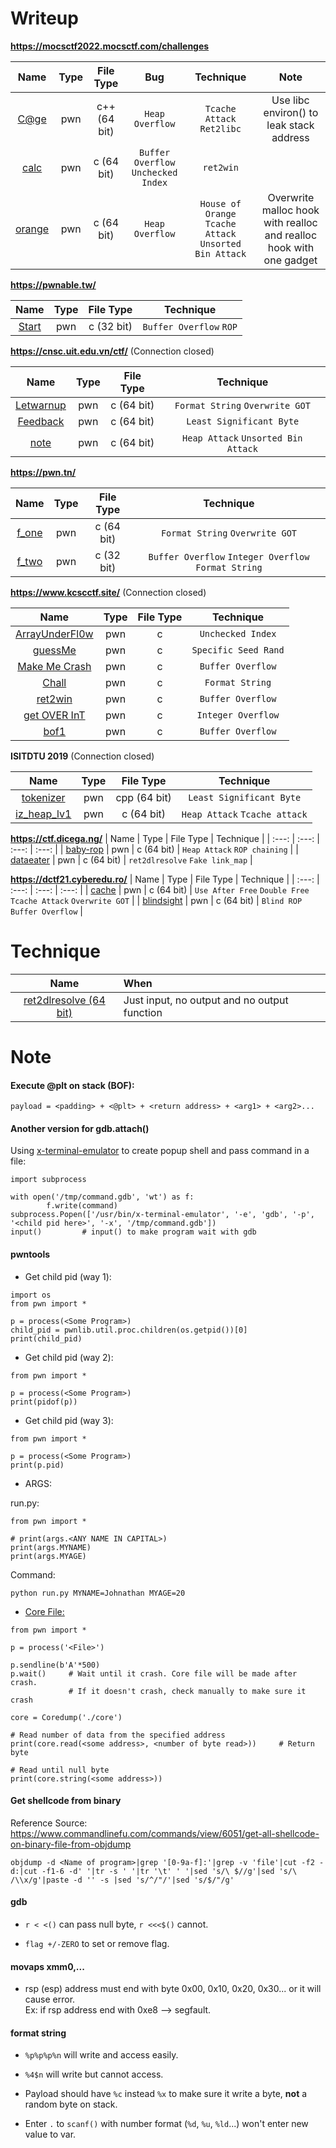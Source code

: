 # Writeup

**https://mocsctf2022.mocsctf.com/challenges**

| Name | Type | File Type | Bug | Technique | Note |
| :---: | :---: | :---: | :---: | :---: | :---: |
| [C@ge](https://github.com/nhtri2003gmail/writeup-mocsctf2022.mocsctf.com-Cage) | pwn | c++ (64 bit) | `Heap Overflow` | `Tcache Attack` `Ret2libc` | Use libc environ() to leak stack address |
| [calc](https://github.com/nhtri2003gmail/writeup-mocsctf2022.mocsctf.com-calc) | pwn | c (64 bit) | `Buffer Overflow` `Unchecked Index` | `ret2win` |  |
| [orange](https://github.com/nhtri2003gmail/writeup-mocsctf2022.mocsctf.com-orange) | pwn | c (64 bit) | `Heap Overflow` | `House of Orange` `Tcache Attack` `Unsorted Bin Attack` | Overwrite malloc hook with realloc and realloc hook with one gadget |


**https://pwnable.tw/**

| Name | Type | File Type | Technique |
| :---: | :---: | :---: | :---: |
| [Start](https://github.com/nhtri2003gmail/writeup-pwnable.tw-Start) | pwn | c (32 bit) | `Buffer Overflow` `ROP`|

**https://cnsc.uit.edu.vn/ctf/** (Connection closed)

| Name | Type | File Type | Technique |
| :---: | :---: | :---: | :---: |
| [Letwarnup](https://github.com/nhtri2003gmail/writeup-cnsc.uit.edu.vn-letwarnup) | pwn | c (64 bit) | `Format String` `Overwrite GOT` |
| [Feedback](https://github.com/nhtri2003gmail/writeup-cnsc.uit.edu.vn-feedback) | pwn | c (64 bit) | `Least Significant Byte` |
| [note](https://github.com/nhtri2003gmail/writeup-cnsc.uit.edu.vn-note) | pwn | c (64 bit) | `Heap Attack` `Unsorted Bin Attack` |

**https://pwn.tn/**

| Name | Type | File Type | Technique |
| :---: | :---: | :---: | :---: |
| [f_one](https://github.com/nhtri2003gmail/writeup-pwn.tn-f_one) | pwn | c (64 bit) | `Format String` `Overwrite GOT` |
| [f_two](https://github.com/nhtri2003gmail/writeup-pwn.tn-f_two) | pwn | c (32 bit) | `Buffer Overflow` `Integer Overflow` `Format String` |

**https://www.kcscctf.site/** (Connection closed)

| Name | Type | File Type | Technique |
| :---: | :---: | :---: | :---: |
| [ArrayUnderFl0w](https://github.com/nhtri2003gmail/writeup-kcscctf.site-ArrayUnderFl0w) | pwn | c | `Unchecked Index` |
| [guessMe](https://github.com/nhtri2003gmail/writeup-kcscctf.site-guessMe) | pwn | c | `Specific Seed Rand` |
| [Make Me Crash](https://github.com/nhtri2003gmail/writeup-kcscctf.site-Make_Me_Crash) | pwn | c | `Buffer Overflow` |
| [Chall](https://github.com/nhtri2003gmail/writeup-kcscctf.site-Chall) | pwn | c | `Format String` |
| [ret2win](https://github.com/nhtri2003gmail/writeup-kcscctf.site-ret2win) | pwn | c | `Buffer Overflow` |
| [get OVER InT](https://github.com/nhtri2003gmail/writeup-kcscctf.site-get_OVER_InT) | pwn | c | `Integer Overflow` |
| [bof1](https://github.com/nhtri2003gmail/writeup-kcscctf.site-bof1) | pwn | c | `Buffer Overflow` |

**ISITDTU 2019** (Connection closed)

| Name | Type | File Type | Technique |
| :---: | :---: | :---: | :---: |
| [tokenizer](https://github.com/nhtri2003gmail/writeup-ISITDTU2019-tokenizer) | pwn | cpp (64 bit) | `Least Significant Byte` |
| [iz_heap_lv1](https://github.com/nhtri2003gmail/writeup-ISITDTU2019-iz_heap_lv1) | pwn | c (64 bit) | `Heap Attack` `Tcache attack` |

**https://ctf.dicega.ng/**
| Name | Type | File Type | Technique |
| :---: | :---: | :---: | :---: |
| [baby-rop](https://github.com/nhtri2003gmail/writeup-ctf.dicega.ng-baby-rop) | pwn | c (64 bit) | `Heap Attack` `ROP chaining` |
| [dataeater](https://github.com/nhtri2003gmail/writeup-ctf.dicega.ng-dataeater) | pwn | c (64 bit) | `ret2dlresolve` `Fake link_map` |

**https://dctf21.cyberedu.ro/**
| Name | Type | File Type | Technique |
| :---: | :---: | :---: | :---: |
| [cache]() | pwn | c (64 bit) | `Use After Free` `Double Free` `Tcache Attack` `Overwrite GOT` |
| [blindsight](https://github.com/nhtri2003gmail/writeup-dctf21.cyberedu.ro-blindsight) | pwn | c (64 bit) | `Blind ROP` `Buffer Overflow` |


# Technique

| Name | When |
| :---: | :--- |
| [ret2dlresolve (64 bit)](https://github.com/nhtri2003gmail/ret2dlresolve-64bit) | Just input, no output and no output function |

# Note

#### Execute @plt on stack (BOF):
```
payload = <padding> + <@plt> + <return address> + <arg1> + <arg2>...
```

#### Another version for gdb.attach()

Using [x-terminal-emulator](https://www.systutorials.com/docs/linux/man/1-x-terminal-emulator/) to create popup shell and pass command in a file:

```
import subprocess

with open('/tmp/command.gdb', 'wt') as f:
        f.write(command)
subprocess.Popen(['/usr/bin/x-terminal-emulator', '-e', 'gdb', '-p', '<child pid here>', '-x', '/tmp/command.gdb'])
input()         # input() to make program wait with gdb
```

#### pwntools  

- Get child pid (way 1): 
```
import os
from pwn import *

p = process(<Some Program>)
child_pid = pwnlib.util.proc.children(os.getpid())[0]
print(child_pid)
```

- Get child pid (way 2):
```
from pwn import *

p = process(<Some Program>)
print(pidof(p))
```

- Get child pid (way 3):
```
from pwn import *

p = process(<Some Program>)
print(p.pid)
```

- ARGS:

run.py:

```
from pwn import *

# print(args.<ANY NAME IN CAPITAL>)
print(args.MYNAME)
print(args.MYAGE)
```

Command:

```
python run.py MYNAME=Johnathan MYAGE=20
```

- [Core File:](https://docs.pwntools.com/en/stable/elf/corefile.html)

```
from pwn import *

p = process('<File>')

p.sendline(b'A'*500)
p.wait()     # Wait until it crash. Core file will be made after crash.
             # If it doesn't crash, check manually to make sure it crash

core = Coredump('./core')

# Read number of data from the specified address
print(core.read(<some address>, <number of byte read>))     # Return byte

# Read until null byte
print(core.string(<some address>))
```

#### Get shellcode from binary

Reference Source: https://www.commandlinefu.com/commands/view/6051/get-all-shellcode-on-binary-file-from-objdump

```
objdump -d <Name of program>|grep '[0-9a-f]:'|grep -v 'file'|cut -f2 -d:|cut -f1-6 -d' '|tr -s ' '|tr '\t' ' '|sed 's/\ $//g'|sed 's/\ /\\x/g'|paste -d '' -s |sed 's/^/"/'|sed 's/$/"/g'
```

#### gdb

- `r < <()` can pass null byte, `r <<<$()` cannot.

- `flag +/-ZERO` to set or remove flag.

#### movaps xmm0,... 

- rsp (esp) address must end with byte 0x00, 0x10, 0x20, 0x30... or it will cause error.</br>
Ex: if rsp address end with 0xe8 --> segfault.

#### format string 

- `%p%p%p%n` will write and access easily.

- `%4$n` will write but cannot access.

- Payload should have `%c` instead `%x` to make sure it write a byte, **not** a random byte on stack.

- Enter `.` to `scanf()` with number format (`%d`, `%u`, `%ld`...) won't enter new value to var. 
